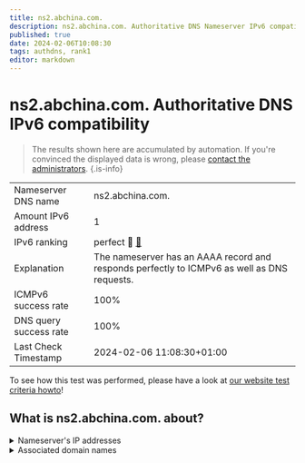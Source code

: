 ```yaml
---
title: ns2.abchina.com.
description: ns2.abchina.com. Authoritative DNS Nameserver IPv6 compatibility
published: true
date: 2024-02-06T10:08:30
tags: authdns, rank1
editor: markdown
---
```


# ns2.abchina.com. Authoritative DNS IPv6 compatibility

> The results shown here are accumulated by automation. If you're convinced the displayed data is wrong, please [contact the administrators](/howto/chat). 
{.is-info}




|   |   |
| - | - |
| Nameserver DNS name | ns2.abchina.com.
| Amount IPv6 address | 1
| IPv6 ranking | perfect :1st_place_medal: [🔗](/howto/ranking) |
| Explanation | The nameserver has an AAAA record and responds perfectly to ICMPv6 as well as DNS requests. |
| ICMPv6 success rate | 100%|
| DNS query success rate | 100% |
| Last Check Timestamp | 2024-02-06 11:08:30+01:00 |

To see how this test was performed, please have a look at [our website test criteria howto](/howto/testcriteria/authdns)!


## What is ns2.abchina.com. about?




<details>
<summary>Nameserver's IP addresses</summary>

2408:8606:3a00::8007

</details>



<details>
<summary>Associated domain names</summary>

www.abchina.com

</details>

